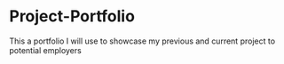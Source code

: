 # Project-Portfolio
This a portfolio I will use to showcase my previous and current project to potential employers 
